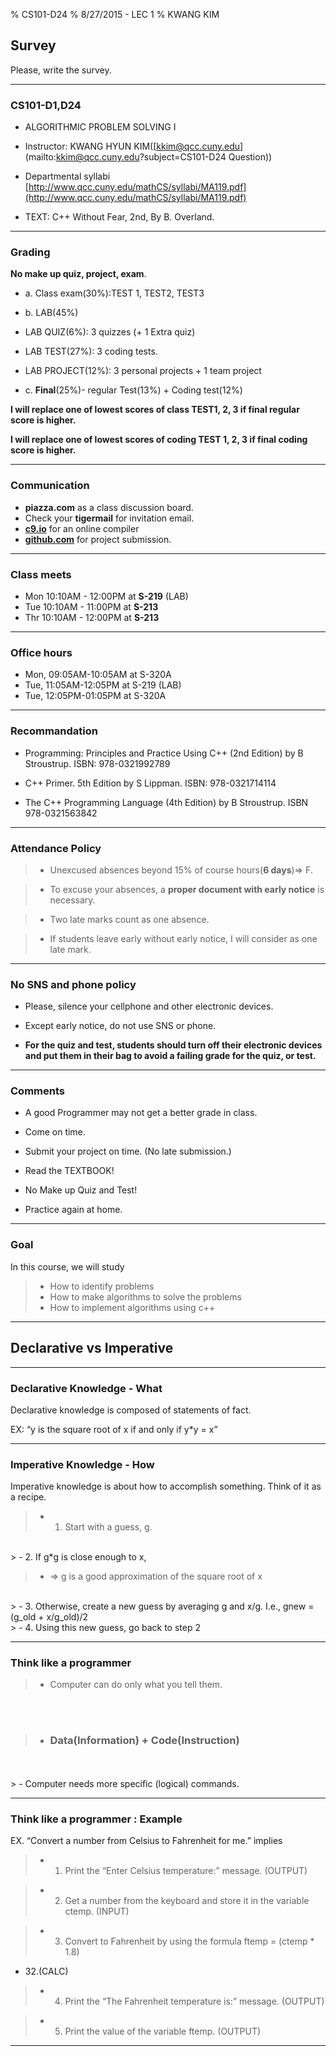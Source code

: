 % CS101-D24
% 8/27/2015 - LEC 1
% KWANG KIM



## Survey
<style type="text/css">
p { text-align: left; }
</style>
<style type="text/css">
li { text-align: left; }
</style>

Please, write the survey.

-----------

### CS101-D1,D24 

- ALGORITHMIC PROBLEM SOLVING I

- Instructor: KWANG HYUN KIM([kkim@qcc.cuny.edu](mailto:kkim@qcc.cuny.edu?subject=CS101-D24 Question))
- Departmental syllabi
[http://www.qcc.cuny.edu/mathCS/syllabi/MA119.pdf](http://www.qcc.cuny.edu/mathCS/syllabi/MA119.pdf)

- TEXT: C++ Without Fear, 2nd,  By B. Overland.


------------


### Grading

**No make up quiz, project, exam**.

- a. Class exam(30%):TEST 1, TEST2, TEST3

- b. LAB(45%)
 - LAB QUIZ(6%): 3 quizzes (+ 1 Extra quiz)
 - LAB TEST(27%): 3 coding tests.
 - LAB PROJECT(12%): 3 personal projects + 1 team project

- c. **Final**(25%)- regular Test(13%) + Coding test(12%)


**I will replace one of lowest scores of class TEST1, 2, 3 if final regular score is higher.**

**I will replace one of lowest scores of coding TEST 1, 2, 3 if final coding score is higher.**

------------

### Communication

- **piazza.com** as a class discussion board. 
- Check your **tigermail** for invitation email. 
- [**c9.io**](https://c9.io) for an online compiler
- [**github.com**](http://www.github.com) for project submission.

---------------

### Class meets
- Mon 10:10AM - 12:00PM at **S-219** (LAB)
- Tue 10:10AM - 11:00PM at **S-213**
- Thr 10:10AM - 12:00PM at **S-213**

-----------------

### Office hours
- Mon, 09:05AM-10:05AM at S-320A
- Tue, 11:05AM-12:05PM at S-219 (LAB)
- Tue, 12:05PM-01:05PM at S-320A

---------------

### Recommandation
- Programming: Principles and Practice Using C++ (2nd Edition) by B Stroustrup. ISBN: 978-0321992789

- C++ Primer. 5th Edition by S Lippman. ISBN: 978-0321714114

- The C++ Programming Language (4th Edition) by B Stroustrup.   ISBN 978-0321563842

-----------------

### **Attendance Policy**

> - Unexcused absences beyond 15% of course hours(**6 days**)=> F.

> - To excuse your absences, a **proper document with early notice** is necessary.

> - Two late marks count as one absence.

> - If students leave early without early notice, I will consider as one late mark.

----------------

### No SNS and phone policy

- Please, silence your cellphone and other electronic devices. 

- Except early notice, do not use SNS or phone.

- **For the quiz and test, students should turn off their electronic devices and put them in their bag to avoid a failing grade for the quiz, or test.**

---------

### Comments

- A good Programmer may not get a better grade in class.

- Come on time.

- Submit your project on time. (No late submission.)

- Read the TEXTBOOK!

- No Make up Quiz and Test!

- Practice again at home.

---------------

### Goal

In this course, we will study

> - How to identify problems
> - How to make algorithms to solve the problems
> - How to implement algorithms using c++

-----------

## Declarative vs Imperative

--------------

### Declarative Knowledge - What

Declarative knowledge is composed of statements of fact.

EX: “y is the square root of x if and only if y*y = x”

-------------

### Imperative Knowledge - How

Imperative knowledge is about how to accomplish something. Think
of it as a recipe.

> - 1. Start with a guess, g.
<br>
> - 2. If g*g is close enough to x,

> - => g is a good approximation of the square root of x
<br>
> - 3. Otherwise, create a new guess by averaging g and x/g.
I.e., gnew = (g_old + x/g_old)/2
<br>
> - 4. Using this new guess, go back to step 2

-------------

### Think like a programmer

> - Computer can do only what you tell them.
<br>
<br>

> - <h3>Data(Information) + Code(Instruction)</h3>
<br>
<br>
> - Computer needs more specific (logical) commands.

------------------


### Think like a programmer : Example

EX. “Convert a number from Celsius to Fahrenheit for me.” implies

> - 1. Print the “Enter Celsius temperature:” message. (OUTPUT)

> - 2. Get a number from the keyboard and store it in the variable
ctemp. (INPUT)

> - 3. Convert to Fahrenheit by using the formula ftemp = (ctemp * 1.8)
+ 32.(CALC)

> - 4. Print the “The Fahrenheit temperature is:” message. (OUTPUT)

> - 5. Print the value of the variable ftemp. (OUTPUT)

------------------
